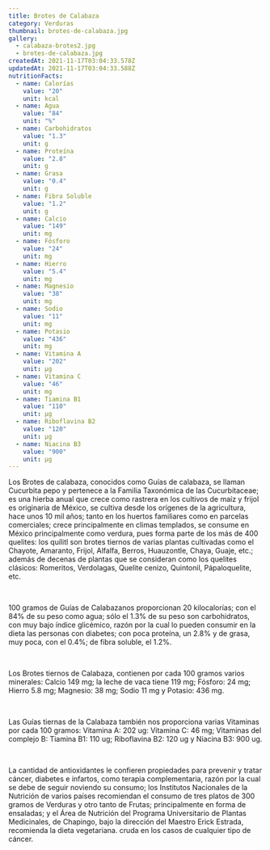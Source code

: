 ```yaml
---
title: Brotes de Calabaza
category: Verduras
thumbnail: brotes-de-calabaza.jpg
gallery:
  - calabaza-brotes2.jpg
  - brotes-de-calabaza.jpg
createdAt: 2021-11-17T03:04:33.578Z
updatedAt: 2021-11-17T03:04:33.588Z
nutritionFacts:
  - name: Calorías
    value: "20"
    unit: kcal
  - name: Agua
    value: "84"
    unit: "%"
  - name: Carbohidratos
    value: "1.3"
    unit: g
  - name: Proteína
    value: "2.8"
    unit: g
  - name: Grasa
    value: "0.4"
    unit: g
  - name: Fibra Soluble
    value: "1.2"
    unit: g
  - name: Calcio
    value: "149"
    unit: mg
  - name: Fósforo
    value: "24"
    unit: mg
  - name: Hierro
    value: "5.4"
    unit: mg
  - name: Magnesio
    value: "38"
    unit: mg
  - name: Sodio
    value: "11"
    unit: mg
  - name: Potasio
    value: "436"
    unit: mg
  - name: Vitamina A
    value: "202"
    unit: µg
  - name: Vitamina C
    value: "46"
    unit: mg
  - name: Tiamina B1
    value: "110"
    unit: µg
  - name: Riboflavina B2
    value: "120"
    unit: µg
  - name: Niacina B3
    value: "900"
    unit: µg
---
```

Los Brotes de calabaza, conocidos como Guías de calabaza, se llaman Cucurbita pepo y pertenece a la Familia Taxonómica de las Cucurbitaceae; es una hierba anual que crece como rastrera en los cultivos de maíz y frijol es originaria de México, se cultiva desde los orígenes de la agricultura, hace unos 10 mil años; tanto en los huertos familiares como en parcelas comerciales; crece principalmente en climas templados, se consume en México principalmente como verdura, pues forma parte de los más de 400 quelites: los quílitl son brotes tiernos de varias plantas cultivadas como el Chayote, Amaranto, Frijol, Alfalfa, Berros, Huauzontle, Chaya, Guaje, etc.; además de decenas de plantas que se consideran como los quelites clásicos: Romeritos, Verdolagas, Quelite cenizo, Quintonil, Pápaloquelite, etc.

<br/>

100 gramos de Guías de Calabazanos proporcionan 20 kilocalorías; con el 84% de su peso como agua; sólo el 1.3% de su peso son carbohidratos, con muy bajo índice glicémico, razón por la cual lo pueden consumir en la dieta las personas con diabetes; con poca proteína, un 2.8% y de grasa, muy poca, con el 0.4%; de fibra soluble, el 1.2%.

<br/>

Los Brotes tiernos de Calabaza, contienen por cada 100 gramos varios minerales: Calcio 149 mg; la leche de vaca tiene 119 mg; Fósforo: 24 mg; Hierro 5.8 mg; Magnesio: 38 mg; Sodio 11 mg y Potasio: 436 mg.

<br/>

Las Guías tiernas de la Calabaza también nos proporciona varias Vitaminas por cada 100 gramos: Vitamina A: 202 ug: Vitamina C: 46 mg; Vitaminas del complejo B: Tiamina B1: 110 ug; Riboflavina B2: 120 ug y Niacina B3: 900 ug.

<br/>

La cantidad de antioxidantes le confieren propiedades para prevenir y tratar cáncer, diabetes e infartos, como terapia complementaria, razón por la cual se debe de seguir noviendo su consumo; los Institutos Nacionales de la Nutrición de varios países recomiendan el consumo de tres platos de 300 gramos de Verduras y otro tanto de Frutas; principalmente en forma de ensaladas; y el Área de Nutrición del Programa Universitario de Plantas Medicinales, de Chapingo, bajo la dirección del Maestro Erick Estrada, recomienda la dieta vegetariana. cruda en los casos de cualquier tipo de cáncer.